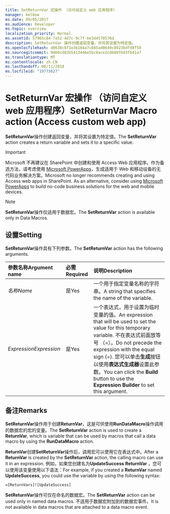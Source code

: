 ```yaml
---
title: SetReturnVar 宏操作 （访问自定义 web 应用程序）
manager: kelbow
ms.date: 09/05/2017
ms.audience: Developer
ms.topic: overview
localization_priority: Normal
ms.assetid: 57965c84-7a52-4d7c-9c7f-be3d4570576d
description: SetReturnVar 操作创建返回变量，并将其设置为特定值。
ms.openlocfilehash: d0638c8f1e3b184a7c685ad8649c8923bdfd8f50
ms.sourcegitcommit: 9d60cd82b5413446e5bc8ace2cd689f683fb41a7
ms.translationtype: MT
ms.contentlocale: zh-CN
ms.lasthandoff: 06/11/2018
ms.locfileid: "19773627"
---
```

# <a name="setreturnvar-macro-action-access-custom-web-app"></a><span data-ttu-id="1ec58-103">SetReturnVar 宏操作 （访问自定义 web 应用程序）</span><span class="sxs-lookup"><span data-stu-id="1ec58-103">SetReturnVar Macro action (Access custom web app)</span></span>

<span data-ttu-id="1ec58-104">**SetReturnVar**操作创建返回变量，并将其设置为特定值。</span><span class="sxs-lookup"><span data-stu-id="1ec58-104">The **SetReturnVar** action creates a return variable and sets it to a specific value.</span></span> 
  
> [!IMPORTANT]
> <span data-ttu-id="1ec58-p101">Microsoft 不再建议在 SharePoint 中创建和使用 Access Web 应用程序。作为备选方法，请考虑使用 [Microsoft PowerApps](https://powerapps.microsoft.com/en-us/)，生成适用于 Web 和移动设备的无代码业务解决方案。</span><span class="sxs-lookup"><span data-stu-id="1ec58-p101">Microsoft no longer recommends creating and using Access web apps in SharePoint. As an alternative, consider using [Microsoft PowerApps](https://powerapps.microsoft.com/en-us/) to build no-code business solutions for the web and mobile devices.</span></span> 
  
> [!NOTE]
> <span data-ttu-id="1ec58-107">**SetReturnVar**操作仅适用于数据宏。</span><span class="sxs-lookup"><span data-stu-id="1ec58-107">The **SetReturnVar** action is available only in Data Macros.</span></span> 
  
## <a name="setting"></a><span data-ttu-id="1ec58-108">设置</span><span class="sxs-lookup"><span data-stu-id="1ec58-108">Setting</span></span>

<span data-ttu-id="1ec58-109">**SetReturnVar**操作具有下列参数。</span><span class="sxs-lookup"><span data-stu-id="1ec58-109">The **SetReturnVar** action has the following arguments.</span></span> 
  
|<span data-ttu-id="1ec58-110">**参数名称**</span><span class="sxs-lookup"><span data-stu-id="1ec58-110">**Argument name**</span></span>|<span data-ttu-id="1ec58-111">**必需**</span><span class="sxs-lookup"><span data-stu-id="1ec58-111">**Required**</span></span>|<span data-ttu-id="1ec58-112">**说明**</span><span class="sxs-lookup"><span data-stu-id="1ec58-112">**Description**</span></span>|
|:-----|:-----|:-----|
| <span data-ttu-id="1ec58-113">_名称_</span><span class="sxs-lookup"><span data-stu-id="1ec58-113">_Name_</span></span> <br/> |<span data-ttu-id="1ec58-114">是</span><span class="sxs-lookup"><span data-stu-id="1ec58-114">Yes</span></span>  <br/> |<span data-ttu-id="1ec58-115">一个用于指定变量名称的字符串。</span><span class="sxs-lookup"><span data-stu-id="1ec58-115">A string that specifies the name of the variable.</span></span>  <br/> |
| <span data-ttu-id="1ec58-116">_Expression_</span><span class="sxs-lookup"><span data-stu-id="1ec58-116">_Expression_</span></span> <br/> |<span data-ttu-id="1ec58-117">是</span><span class="sxs-lookup"><span data-stu-id="1ec58-117">Yes</span></span>  <br/> |<span data-ttu-id="1ec58-118">一个表达式，用于设置为临时变量的值。</span><span class="sxs-lookup"><span data-stu-id="1ec58-118">An expression that will be used to set the value for this temporary variable.</span></span> <span data-ttu-id="1ec58-119">不在表达式前面放等号 （=）。</span><span class="sxs-lookup"><span data-stu-id="1ec58-119">Do not precede the expression with the equal sign (=).</span></span> <span data-ttu-id="1ec58-120">您可以单击**生成**按钮以使用**表达式生成器**设置此参数。</span><span class="sxs-lookup"><span data-stu-id="1ec58-120">You can click the **Build** button to use the **Expression Builder** to set this argument.</span></span>  <br/> |
   
## <a name="remarks"></a><span data-ttu-id="1ec58-121">备注</span><span class="sxs-lookup"><span data-stu-id="1ec58-121">Remarks</span></span>

<span data-ttu-id="1ec58-122">**SetReturnVar**操作用于创建**ReturnVar**，这是可供使用**RunDataMacro**操作调用的数据宏的宏的变量。</span><span class="sxs-lookup"><span data-stu-id="1ec58-122">The **SetReturnVar** action is used to create a **ReturnVar**, which is variable that can be used by macros that call a data macro by using the **RunDataMacro** action.</span></span> 
  
<span data-ttu-id="1ec58-123">**ReturnVar**创建**SetReturnVar**操作后，调用宏可以使用它在表达式中。</span><span class="sxs-lookup"><span data-stu-id="1ec58-123">After a **ReturnVar** is created by the **SetReturnVar** action, the calling macro can use it in an expression.</span></span> <span data-ttu-id="1ec58-124">例如，如果您创建名为**UpdateSuccess** **ReturnVar** ，您可以使用该变量使用以下语法：</span><span class="sxs-lookup"><span data-stu-id="1ec58-124">For example, if you created a **ReturnVar** named **UpdateSuccess**, you could use the variable by using the following syntax:</span></span>
  
`=[ReturnVars]![UpdateSuccess]`

<span data-ttu-id="1ec58-125">**SetReturnVar**操作可仅在命名的数据宏。</span><span class="sxs-lookup"><span data-stu-id="1ec58-125">The **SetReturnVar** action can be used only in named data macros.</span></span> <span data-ttu-id="1ec58-126">不适用于数据宏附加到的数据宏事件。</span><span class="sxs-lookup"><span data-stu-id="1ec58-126">It is not available in data macros that are attached to a data macro event.</span></span> 
  


